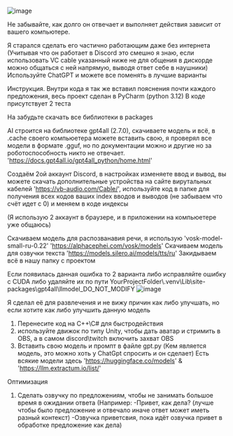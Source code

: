 ![image](https://github.com/user-attachments/assets/09ee1fa8-319d-49e0-b1fd-ce2a5aae665f)

Не забывайте, как долго он отвечает и выполняет действия зависит от вашего компьютере.

Я старался сделать его частично работающим даже без интернета (Учитывая что он работает в Discord это смешно я знаю, если использовать VC cable указанный ниже не для общения в дискорде можно общаться с ней напрямую, выводя ответ себе в наушники)
Используйте ChatGPT и можете все поменять в лучшие варианты

Инструкция. Внутри кода я так же вставил пояснения почти каждого предложения, весь проект сделан в PyCharm (python 3.12)
В коде присутствует 2 теста

На забудьте скачать все библиотеки в packages

AI строится на библиотеке gpt4all (2.7.0), скачиваете модель и всё, в .cache своего компьюетера можете вставить свою, я проверял все модели в формате .gguf, но по документации можно и другие но за роботоспособность никто не отвечает. 'https://docs.gpt4all.io/gpt4all_python/home.html'

Создаём 2ой аккаунт Discord, в настройках изменяете ввод и вывод, вы можете скачать дополнительные устройства на сайте вирутальных кабелей
'https://vb-audio.com/Cable/', используйте код в папке для получения всех кодов ваших index вводов и выводов (не забываем что счёт идет с 0) и меняем в коде индексы

(Я использую 2 аккаунт в браузере, и в приложении на компьюетере уже общаюсь)

Скачиваем модель для распозванавия речи, я использую 'vosk-model-small-ru-0.22' 'https://alphacephei.com/vosk/models'
Скачиваем модель для озвучки текста 'https://models.silero.ai/models/tts/ru'
Закидываем всё в нашу папку с проектом

Если появилась данная ошибка то 2 варианта либо исправляйте ошибку с CUDA либо удаляйте их по пути
YourProjectFolder\\.venv\Lib\site-packages\gpt4all\llmodel_DO_NOT_MODIFY
![image](https://github.com/user-attachments/assets/b694921c-1524-461e-b6f7-c25b6ac435aa)

Я сделал её для развлечения и не вижу причин как либо улучшать, но
если хотите как либо улучшить данную модель 
1) Перенесите код на C++\C# для быстродействия
2) используйте движок по типу Unity, чтобы дать аватар и стримить в OBS, а в самом discord\twitch включить захват OBS
3) Вставить свою модель и промпт в файле gpt.py (Кем является модель, это можно хоть у ChatGpt спросить и он сделает)
Есть всякие модели здесь 'https://huggingface.co/models' & 'https://llm.extractum.io/list/'

Оптимизация 
1) Сделать озвучку по предложениям, чтобы не занимать большое время в ожидании ответа
(Например: -Привет, как дела? (лучше чтобы было предложение и отвечало иначе ответ может иметь разный контекст) -Озвучка приветсвия, пока идёт озвучка привет в обработке предложение как дела)
